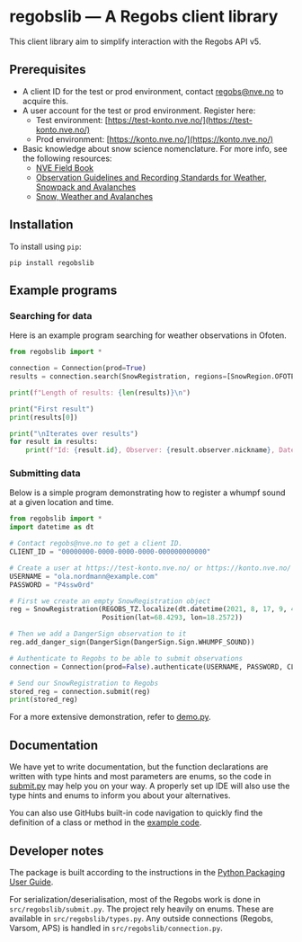# regobslib — A Regobs client library

This client library aim to simplify interaction with the Regobs API v5.

## Prerequisites

* A client ID for the test or prod environment, contact [regobs@nve.no](mailto:regobs@nve.no) to acquire this.
* A user account for the test or prod environment. Register here:
  * Test environment: [https://test-konto.nve.no/](https://test-konto.nve.no/)
  * Prod environment: [https://konto.nve.no/](https://konto.nve.no/)
* Basic knowledge about snow science nomenclature. For more info, see the following resources:
  * [NVE Field Book](https://www.varsom.no/media/2265/nve-forsvaret_feltha-ndbok_innmat_v1.pdf)
  * [Observation Guidelines and Recording Standards for Weather, Snowpack and Avalanches](https://www.avalancheassociation.ca/resource/resmgr/standards_docs/ogrs2016web.pdf)
  * [Snow, Weather and Avalanches](https://static1.squarespace.com/static/59d2a0f0e9bfdf20d6d654b7/t/5a1af2a5652dea2e1a5ea055/1511715529879/AAA_SWAG_Web+2.pdf)

## Installation

To install using `pip`:
```
pip install regobslib
```

## Example programs

### Searching for data

Here is an example program searching for weather observations in Ofoten.

```python
from regobslib import *

connection = Connection(prod=True)
results = connection.search(SnowRegistration, regions=[SnowRegion.OFOTEN], observation_types=[Weather])

print(f"Length of results: {len(results)}\n")

print("First result")
print(results[0])

print("\nIterates over results")
for result in results:
    print(f"Id: {result.id}, Observer: {result.observer.nickname}, Date: {result.obs_time}")
```

### Submitting data

Below is a simple program demonstrating how to register a whumpf sound
at a given location and time.

```python
from regobslib import *
import datetime as dt

# Contact regobs@nve.no to get a client ID.
CLIENT_ID = "00000000-0000-0000-0000-000000000000"

# Create a user at https://test-konto.nve.no/ or https://konto.nve.no/
USERNAME = "ola.nordmann@example.com"
PASSWORD = "P4ssw0rd"

# First we create an empty SnowRegistration object
reg = SnowRegistration(REGOBS_TZ.localize(dt.datetime(2021, 8, 17, 9, 48)),
                       Position(lat=68.4293, lon=18.2572))

# Then we add a DangerSign observation to it
reg.add_danger_sign(DangerSign(DangerSign.Sign.WHUMPF_SOUND))

# Authenticate to Regobs to be able to submit observations
connection = Connection(prod=False).authenticate(USERNAME, PASSWORD, CLIENT_ID)

# Send our SnowRegistration to Regobs
stored_reg = connection.submit(reg)
print(stored_reg)
```

For a more extensive demonstration, refer to [demo.py](https://github.com/NVE/regobslib/blob/master/demo.py).

## Documentation

We have yet to write documentation, but the function declarations
are written with type hints and most parameters are enums, so the code in
[submit.py](https://github.com/NVE/regobslib/blob/master/src/regobslib/submit.py) may help you on your way. A properly set
up IDE will also use the type hints and enums to inform you about your
alternatives.

You can also use GitHubs built-in code navigation to quickly find the
definition of a class or method in the [example code](https://github.com/NVE/regobslib/blob/master/demo.py).

## Developer notes

The package is built according to the instructions in the
[Python Packaging User Guide](https://packaging.python.org/en/latest/tutorials/packaging-projects/).

For serialization/deserialisation, most of the Regobs work is done in `src/regobslib/submit.py`.
The project rely heavily on enums. These are available in `src/regobslib/types.py`.
Any outside connections (Regobs, Varsom, APS) is handled in `src/regobslib/connection.py`.
